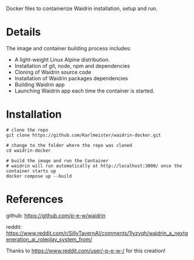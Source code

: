 Docker files to containerize Waidrin installation, setup and run.

# Details

The image and container building process includes:
* A light-weight Linux Alpine distribution.
* Installation of git, node, npm and dependencies
* Cloning of Waidrin source code
* Installation of Waidrin packages dependencies
* Building Waidrin app
* Launching Waidrin app each time the container is started.

# Installation
```
# clone the repo
git clone https://github.com/Karlmeister/waidrin-docker.git

# change to the folder where the repo was cloned
cd waidrin-docker

# build the image and run the Container
# waidrin will run automatically at http://localhost:3000/ once the container starts up
docker compose up --build
```

# References
github:
https://github.com/p-e-w/waidrin

reddit:
https://www.reddit.com/r/SillyTavernAI/comments/1lyzvqh/waidrin_a_nextgeneration_ai_roleplay_system_from/

Thanks to https://www.reddit.com/user/-p-e-w-/ for this creation!